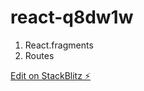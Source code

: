 # react-q8dw1w

1. React.fragments
2. Routes

[Edit on StackBlitz ⚡️](https://stackblitz.com/edit/react-q8dw1w)
